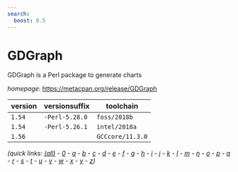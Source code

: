 ```yaml
---
search:
  boost: 0.5
---
```

# GDGraph

GDGraph is a Perl package to generate charts

*homepage*: <https://metacpan.org/release/GDGraph>

version | versionsuffix | toolchain
--------|---------------|----------
``1.54`` | ``-Perl-5.28.0`` | ``foss/2018b``
``1.54`` | ``-Perl-5.26.1`` | ``intel/2018a``
``1.56`` |  | ``GCCcore/11.3.0``


*(quick links: [(all)](../index.md) - [0](../0/index.md) - [a](../a/index.md) - [b](../b/index.md) - [c](../c/index.md) - [d](../d/index.md) - [e](../e/index.md) - [f](../f/index.md) - [g](../g/index.md) - [h](../h/index.md) - [i](../i/index.md) - [j](../j/index.md) - [k](../k/index.md) - [l](../l/index.md) - [m](../m/index.md) - [n](../n/index.md) - [o](../o/index.md) - [p](../p/index.md) - [q](../q/index.md) - [r](../r/index.md) - [s](../s/index.md) - [t](../t/index.md) - [u](../u/index.md) - [v](../v/index.md) - [w](../w/index.md) - [x](../x/index.md) - [y](../y/index.md) - [z](../z/index.md))*

